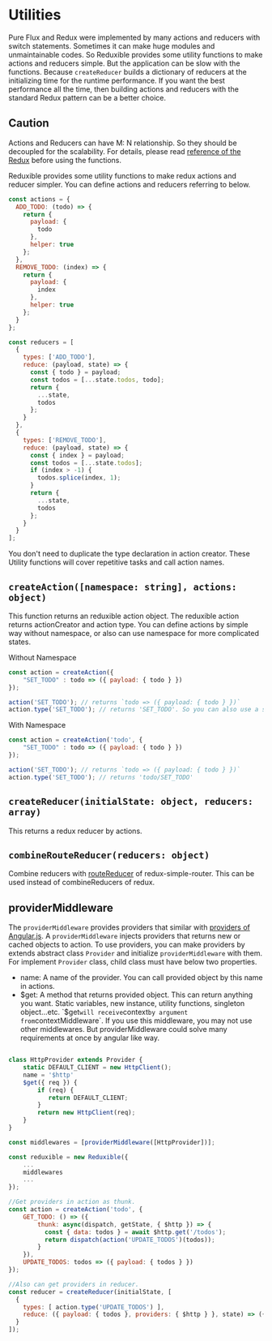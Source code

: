 # Utilities

Pure Flux and Redux were implemented by many actions and reducers with switch statements. Sometimes it can make huge modules and unmaintainable codes. So Reduxible provides some utility functions to make actions and reducers simple. But the application can be slow with the functions. Because `createReducer` builds a dictionary of reducers at the initializing time for the runtime performance. If you want the best performance all the time, then building actions and reducers with the standard Redux pattern can be a better choice.

## Caution

Actions and Reducers can have M: N relationship. So they should be decoupled for the scalability. For details, please read [reference of the Redux](http://redux.js.org/docs/basics/index.html) before using the functions.

Reduxible provides some utility functions to make redux actions and reducer simpler.
You can define actions and reducers referring to below.

```js
const actions = {
  ADD_TODO: (todo) => {
    return {
      payload: {
        todo
      },
      helper: true
    };
  },
  REMOVE_TODO: (index) => {
    return {
      payload: {
        index
      },
      helper: true
    };
  }
};

const reducers = [
  {
    types: ['ADD_TODO'],
    reduce: (payload, state) => {
      const { todo } = payload;
      const todos = [...state.todos, todo];
      return {
        ...state,
        todos
      };
    }
  },
  {
    types: ['REMOVE_TODO'],
    reduce: (payload, state) => {
      const { index } = payload;
      const todos = [...state.todos];
      if (index > -1) {
        todos.splice(index, 1);
      }
      return {
        ...state,
        todos
      };
    }
  }
];
```

You don't need to duplicate the type declaration in action creator. These Utility functions will cover repetitive tasks and call action names.

## `createAction([namespace: string], actions: object)`

This function returns an reduxible action object. The reduxible action returns actionCreator and action type. You can define actions by simple way without namespace, or also can use namespace for more complicated states.

Without Namespace
```js
const action = createAction({
    "SET_TODO" : todo => ({ payload: { todo } })
});

action('SET_TODO'); // returns `todo => ({ payload: { todo } })`
action.type('SET_TODO'); // returns 'SET_TODO'. So you can also use a string literal 'SET_TODO' directly to call action type.

```

With Namespace
```js
const action = createAction('todo', {
    "SET_TODO" : todo => ({ payload: { todo } })
});

action('SET_TODO'); // returns `todo => ({ payload: { todo } })`
action.type('SET_TODO'); // returns 'todo/SET_TODO'

```


## `createReducer(initialState: object, reducers: array)`

This returns a redux reducer by actions.

## `combineRouteReducer(reducers: object)`

Combine reducers with [routeReducer](https://github.com/rackt/redux-simple-router#routereducer) of redux-simple-router. This can be used instead of combineReducers of redux.

## providerMiddleware

The `providerMiddleware` provides providers that similar with [providers of Angular.js](https://docs.angularjs.org/guide/providers). A `providerMiddleware` injects providers that returns new or cached objects to action. To use providers, you can make providers by extends abstract class `Provider` and initialize `providerMiddleware` with them. For implement `Provider` class, child class must have below two properties.
* name: A name of the provider. You can call provided object by this name in actions.
* $get: A method that returns provided object. This can return anything you want. Static variables, new instance, utility functions, singleton object...etc. `$get` will receive `context` by argument from `contextMiddleware`. If you use this middleware, you may not use other middlewares. But providerMiddleware could solve many requirements at once by angular like way.


```js

class HttpProvider extends Provider {
    static DEFAULT_CLIENT = new HttpClient();
    name = '$http'
    $get({ req }) {
        if (req) {
           return DEFAULT_CLIENT; 
        }
        return new HttpClient(req);
    }
}

const middlewares = [providerMiddleware([HttpProvider])];

const reduxible = new Reduxible({
    ...
    middlewares
    ...
});

//Get providers in action as thunk.
const action = createAction('todo', {
    GET_TODO: () => ({
        thunk: async(dispatch, getState, { $http }) => {
          const { data: todos } = await $http.get('/todos');
          return dispatch(action('UPDATE_TODOS')(todos));
        }
    }),
    UPDATE_TODOS: todos => ({ payload: { todos } })
});

//Also can get providers in reducer.
const reducer = createReducer(initialState, [
  {
    types: [ action.type('UPDATE_TODOS') ],
    reduce: ({ payload: { todos }, providers: { $http } }, state) => ({ ...state, todos })
  }
]);

```